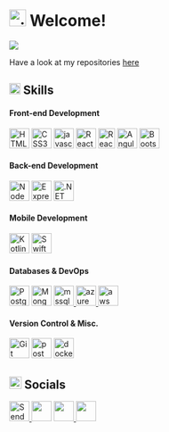 <h1><img src="https://user-images.githubusercontent.com/18350557/176309783-0785949b-9127-417c-8b55-ab5a4333674e.gif" alt="gif" height="30"> Welcome!</h1>

<p align="left">
<img src="http://github-profile-summary-cards.vercel.app/api/cards/profile-details?username=Mario-Daoud&theme=ayu_mirage">
</p>
<p>Have a look at my repositories <a href="https://github.com/Mario-Daoud?tab=repositories">here</a></p>

<h2><img src="https://user-images.githubusercontent.com/113902874/234073077-fccd113c-96e0-4fb2-91ba-a4812fcccf35.gif" alt="gif" height="20px"> Skills</h2>
<h4>Front-end Development</h4>
<a href="https://developer.mozilla.org/en-US/docs/Glossary/HTML5" target="_blank" rel="noreferrer"><img src="https://raw.githubusercontent.com/danielcranney/readme-generator/main/public/icons/skills/html5-colored.svg" width="36" height="36" alt="HTML5" /></a>
<a href="https://www.w3.org/TR/CSS/#css" target="_blank" rel="noreferrer"><img src="https://raw.githubusercontent.com/danielcranney/readme-generator/main/public/icons/skills/css3-colored.svg" width="36" height="36" alt="CSS3" /></a>
<a href="https://www.w3schools.com/js/" target="_blank" rel="noreferrer"><img src="https://github.com/Mario-Daoud/Mario-Daoud/assets/113902874/64916c95-93f9-4c3d-84e2-a4f95f98fc4f" width="36" height="36" alt="javascript" /></a>
<a href="https://reactjs.org/" target="_blank" rel="noreferrer"><img src="https://raw.githubusercontent.com/danielcranney/readme-generator/main/public/icons/skills/react-colored.svg" width="36" height="36" alt="React" /></a>
<a href="https://reactnative.dev/" target="_blank" rel="noreferrer"><img src="https://github.com/Mario-Daoud/Mario-Daoud/assets/113902874/d2f92fda-bb4d-4d31-b44a-bcd54e853375" width="30" height="36" alt="React Native" /></a>
<a href="https://angular.io/" target="_blank" rel="noreferrer"><img src="https://raw.githubusercontent.com/danielcranney/readme-generator/main/public/icons/skills/angularjs-colored.svg" width="36" height="36" alt="Angular" /></a>
<a href="https://getbootstrap.com/" target="_blank" rel="noreferrer"><img src="https://raw.githubusercontent.com/danielcranney/readme-generator/main/public/icons/skills/bootstrap-colored.svg" height="36" alt="Bootstrap" /></a>

<h4>Back-end Development</h4>
<a href="https://nodejs.org/en/" target="_blank" rel="noreferrer"><img src="https://raw.githubusercontent.com/danielcranney/readme-generator/main/public/icons/skills/nodejs-colored.svg" width="36" height="36" alt="NodeJS" /></a>
<a href="https://expressjs.com/" target="_blank" rel="noreferrer"><img src="https://user-images.githubusercontent.com/113902874/234058068-024a63b8-7273-44df-ab85-82fbf8099819.png" width="36" height="36" alt="Express" /></a>
<a href="https://dotnet.microsoft.com/en-us/" target="_blank" rel="noreferrer"><img src="https://user-images.githubusercontent.com/113902874/234060101-77dbc2b8-8d3f-4247-a84c-ed74ce4567e6.png" width="36" height="36" alt=".NET" /></a>

<h4>Mobile Development</h4>
<a href="https://kotlinlang.org/" target="_blank" rel="noreferrer"><img src="https://raw.githubusercontent.com/danielcranney/readme-generator/main/public/icons/skills/kotlin-colored.svg" width="36" height="36" alt="Kotlin" /></a>
<a href="https://developer.apple.com/swift/" target="_blank" rel="noreferrer"><img src="https://github.com/Mario-Daoud/Mario-Daoud/assets/113902874/a2a38cde-7fe0-432f-9100-1b1ace5e4295" width="36" height="36" alt="Swift" /></a>

<h4>Databases & DevOps</h4>
<a href="https://www.postgresql.org/" target="_blank" rel="noreferrer"><img src="https://raw.githubusercontent.com/danielcranney/readme-generator/main/public/icons/skills/postgresql-colored.svg" width="36" height="36" alt="PostgreSQL" /></a>
<a href="https://www.mongodb.com/" target="_blank" rel="noreferrer"><img src="https://raw.githubusercontent.com/danielcranney/readme-generator/main/public/icons/skills/mongodb-colored.svg" width="36" height="36" alt="MongoDB" /></a>
<a href="https://www.microsoft.com/en-us/sql-server" target="_blank" rel="noreferrer"> <img src="https://user-images.githubusercontent.com/113902874/234061311-60a0d297-b9ac-4034-adc8-c85feaa0fa66.png" alt="mssql" width="36" height="36"/> </a>
<a href="https://azure.microsoft.com/en-us" target="_blank" rel="noreferrer"> <img src="https://user-images.githubusercontent.com/113902874/234061061-68f65991-d412-407e-949c-95e6558cdc1e.png" alt="azure" width="36" height="36"/> </a>
<a href="https://aws.amazon.com/" target="_blank" rel="noreferrer"> <img src="https://github.com/Mario-Daoud/Mario-Daoud/assets/113902874/8a9bac41-a0b0-49db-8661-d413755e3e5e" alt="aws" width="36" height="36"/> </a>

<h4>Version Control & Misc.</h4>
<a href="https://git-scm.com/" target="_blank" rel="noreferrer"><img src="https://raw.githubusercontent.com/danielcranney/readme-generator/main/public/icons/skills/git-colored.svg" width="36" height="36" alt="Git"/></a>
<a href="https://postman.com" target="_blank" rel="noreferrer"><img src="https://www.vectorlogo.zone/logos/getpostman/getpostman-icon.svg" alt="postman" width="36" height="36"/></a>
<a href="https://docker.com" target="_blank" rel="noreferrer"><img src="https://github.com/Mario-Daoud/Mario-Daoud/assets/113902874/dd3ef018-9398-4d80-a2f1-e3d79231c827" alt="docker" width="36" height="36"/> </a>

<h2><img src="https://user-images.githubusercontent.com/113902874/234092977-b1cf9f00-f331-4fc8-a72e-6a667dea8003.gif" alt="socials" height="22px"> Socials</h2>
<p align="left">
 <a href="mailto:mario.daoud.3002@gmail.com">
  <img src="https://user-images.githubusercontent.com/113902874/236238443-9b6bf6a0-c396-4d9b-a9d2-ed665004a711.png" width="36" height="36" alt="Send me an Email">
</a>
 <a href="https://www.github.com/Mario-Daoud" target="_blank" rel="noreferrer"><img src="https://user-images.githubusercontent.com/113902874/234058344-fb9795a5-c197-4b52-8d9c-23c1f0a83c17.png" width="36" height="36" /></a> 
 <a href="https://www.linkedin.com/in/mario-daoud-bb5628268/" target="_blank" rel="noreferrer"><img src="https://raw.githubusercontent.com/danielcranney/readme-generator/main/public/icons/socials/linkedin.svg" height="36" />
 </a>
 <a href="https://discord.com/users/.faro." target="_blank" rel="noreferrer"><img src="https://user-images.githubusercontent.com/113902874/236236745-8c4aba3f-3d62-4cc3-95d9-59753ac3fff9.png" width="36" height="36" />
 </a> 
</p>
